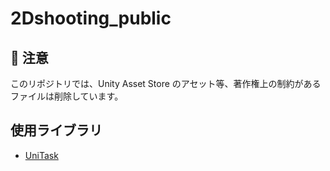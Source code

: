 # 2Dshooting_public

## 🚫 注意
このリポジトリでは、Unity Asset Store のアセット等、著作権上の制約があるファイルは削除しています。
## 使用ライブラリ
- [UniTask](https://github.com/Cysharp/UniTask)
